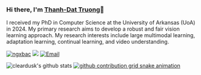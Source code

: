 ### Hi there, I'm [Thanh-Dat Truong](https://truongthanhdat.github.io/)👋

I received my PhD in Computer Science at the University of Arkansas (UoA) in 2024.
My primary research aims to develop a robust and fair vision learning approach. My research interests include large multimodal learning, adaptation learning, continual learning, and video understanding.

<a href="https://github.com/truongthanhdat"><img src="https://komarev.com/ghpvc/?username=ngxbac" alt="ngxbac" /></a>
<a href="https://github.com/truongthanhdat?tab=followers"><img src="https://img.shields.io/github/followers/truongthanhdat"></a>
<a href="mailto:thanhdattrg@gmail.com"><img src="https://img.shields.io/badge/Email-thanhdattrg@gmail.com-blue" alt="Email" /></a>

![cleardusk's github stats](https://github-readme-stats.vercel.app/api?username=truongthanhdat&show_icons=true&count_private=true&hide=prs&theme=onedark)
[![github contribution grid snake animation](https://cdn.jsdelivr.net/gh/cleardusk/cleardusk@output/github-contribution-grid-snake.svg)](https://github.com/truongthanhdat)

